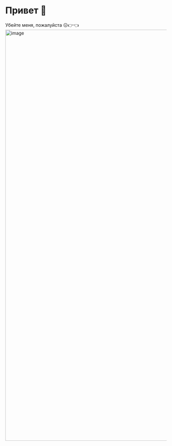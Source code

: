 # Привет 👋

Убейте меня, пожалуйста 😖👉👈</br>
<img width="1024" height="1280" alt="image" src="https://github.com/user-attachments/assets/6ccd2da3-0561-4dee-a5ac-090e0d16490e" />

